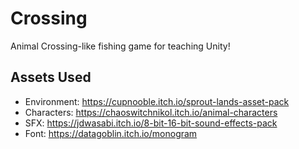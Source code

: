 # Crossing

Animal Crossing-like fishing game for teaching Unity!

## Assets Used

- Environment: https://cupnooble.itch.io/sprout-lands-asset-pack
- Characters: https://chaoswitchnikol.itch.io/animal-characters
- SFX: https://jdwasabi.itch.io/8-bit-16-bit-sound-effects-pack
- Font: https://datagoblin.itch.io/monogram
